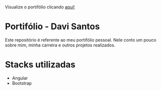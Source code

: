 Visualize o portifólio clicando [aqui!](dwvisantos.netlify.app)

# Portifólio - Davi Santos

Este repositório é referente ao meu portifólio pessoal. Nele conto um pouco sobre mim, minha carreira e outros projetos realizados.

# Stacks utilizadas

* Angular
* Bootstrap
